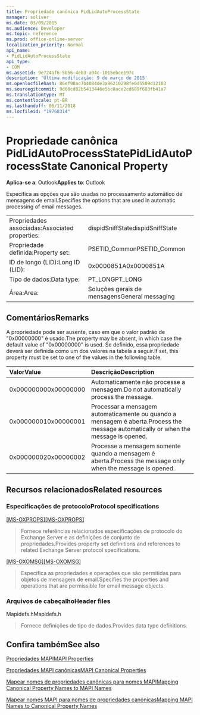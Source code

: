 ```yaml
---
title: Propriedade canônica PidLidAutoProcessState
manager: soliver
ms.date: 03/09/2015
ms.audience: Developer
ms.topic: reference
ms.prod: office-online-server
localization_priority: Normal
api_name:
- PidLidAutoProcessState
api_type:
- COM
ms.assetid: 9e724af6-5b56-4eb3-a94c-1015ebce197c
description: 'Última modificação: 9 de março de 2015'
ms.openlocfilehash: 86ef98ac7b4084de3a96210298fe0d5509d12103
ms.sourcegitcommit: 9d60cd82b5413446e5bc8ace2cd689f683fb41a7
ms.translationtype: MT
ms.contentlocale: pt-BR
ms.lasthandoff: 06/11/2018
ms.locfileid: "19768314"
---
```

# <a name="pidlidautoprocessstate-canonical-property"></a><span data-ttu-id="4137f-103">Propriedade canônica PidLidAutoProcessState</span><span class="sxs-lookup"><span data-stu-id="4137f-103">PidLidAutoProcessState Canonical Property</span></span>

  
  
<span data-ttu-id="4137f-104">**Aplica-se a**: Outlook</span><span class="sxs-lookup"><span data-stu-id="4137f-104">**Applies to**: Outlook</span></span> 
  
<span data-ttu-id="4137f-105">Especifica as opções que são usadas no processamento automático de mensagens de email.</span><span class="sxs-lookup"><span data-stu-id="4137f-105">Specifies the options that are used in automatic processing of email messages.</span></span>
  
|||
|:-----|:-----|
|<span data-ttu-id="4137f-106">Propriedades associadas:</span><span class="sxs-lookup"><span data-stu-id="4137f-106">Associated properties:</span></span>  <br/> |<span data-ttu-id="4137f-107">dispidSniffState</span><span class="sxs-lookup"><span data-stu-id="4137f-107">dispidSniffState</span></span>  <br/> |
|<span data-ttu-id="4137f-108">Propriedade definida:</span><span class="sxs-lookup"><span data-stu-id="4137f-108">Property set:</span></span>  <br/> |<span data-ttu-id="4137f-109">PSETID_Common</span><span class="sxs-lookup"><span data-stu-id="4137f-109">PSETID_Common</span></span>  <br/> |
|<span data-ttu-id="4137f-110">ID de longo (LID):</span><span class="sxs-lookup"><span data-stu-id="4137f-110">Long ID (LID):</span></span>  <br/> |<span data-ttu-id="4137f-111">0x0000851A</span><span class="sxs-lookup"><span data-stu-id="4137f-111">0x0000851A</span></span>  <br/> |
|<span data-ttu-id="4137f-112">Tipo de dados:</span><span class="sxs-lookup"><span data-stu-id="4137f-112">Data type:</span></span>  <br/> |<span data-ttu-id="4137f-113">PT_LONG</span><span class="sxs-lookup"><span data-stu-id="4137f-113">PT_LONG</span></span>  <br/> |
|<span data-ttu-id="4137f-114">Área:</span><span class="sxs-lookup"><span data-stu-id="4137f-114">Area:</span></span>  <br/> |<span data-ttu-id="4137f-115">Soluções gerais de mensagens</span><span class="sxs-lookup"><span data-stu-id="4137f-115">General messaging</span></span>  <br/> |
   
## <a name="remarks"></a><span data-ttu-id="4137f-116">Comentários</span><span class="sxs-lookup"><span data-stu-id="4137f-116">Remarks</span></span>

<span data-ttu-id="4137f-117">A propriedade pode ser ausente, caso em que o valor padrão de "0x00000000" é usado.</span><span class="sxs-lookup"><span data-stu-id="4137f-117">The property may be absent, in which case the default value of "0x00000000" is used.</span></span> <span data-ttu-id="4137f-118">Se definido, essa propriedade deverá ser definida como um dos valores na tabela a seguir.</span><span class="sxs-lookup"><span data-stu-id="4137f-118">If set, this property must be set to one of the values in the following table.</span></span>
  
|<span data-ttu-id="4137f-119">**Valor**</span><span class="sxs-lookup"><span data-stu-id="4137f-119">**Value**</span></span>|<span data-ttu-id="4137f-120">**Descrição**</span><span class="sxs-lookup"><span data-stu-id="4137f-120">**Description**</span></span>|
|:-----|:-----|
|<span data-ttu-id="4137f-121">0x00000000</span><span class="sxs-lookup"><span data-stu-id="4137f-121">0x00000000</span></span>  <br/> |<span data-ttu-id="4137f-122">Automaticamente não processe a mensagem.</span><span class="sxs-lookup"><span data-stu-id="4137f-122">Do not automatically process the message.</span></span>  <br/> |
|<span data-ttu-id="4137f-123">0x00000001</span><span class="sxs-lookup"><span data-stu-id="4137f-123">0x00000001</span></span>  <br/> |<span data-ttu-id="4137f-124">Processar a mensagem automaticamente ou quando a mensagem é aberta.</span><span class="sxs-lookup"><span data-stu-id="4137f-124">Process the message automatically or when the message is opened.</span></span>  <br/> |
|<span data-ttu-id="4137f-125">0x00000002</span><span class="sxs-lookup"><span data-stu-id="4137f-125">0x00000002</span></span>  <br/> |<span data-ttu-id="4137f-126">Processe a mensagem somente quando a mensagem é aberta.</span><span class="sxs-lookup"><span data-stu-id="4137f-126">Process the message only when the message is opened.</span></span>  <br/> |
   
## <a name="related-resources"></a><span data-ttu-id="4137f-127">Recursos relacionados</span><span class="sxs-lookup"><span data-stu-id="4137f-127">Related resources</span></span>

### <a name="protocol-specifications"></a><span data-ttu-id="4137f-128">Especificações de protocolo</span><span class="sxs-lookup"><span data-stu-id="4137f-128">Protocol specifications</span></span>

<span data-ttu-id="4137f-129">[[MS-OXPROPS]](http://msdn.microsoft.com/library/f6ab1613-aefe-447d-a49c-18217230b148%28Office.15%29.aspx)</span><span class="sxs-lookup"><span data-stu-id="4137f-129">[[MS-OXPROPS]](http://msdn.microsoft.com/library/f6ab1613-aefe-447d-a49c-18217230b148%28Office.15%29.aspx)</span></span>
  
> <span data-ttu-id="4137f-130">Fornece referências relacionados especificações de protocolo do Exchange Server e as definições de conjunto de propriedades.</span><span class="sxs-lookup"><span data-stu-id="4137f-130">Provides property set definitions and references to related Exchange Server protocol specifications.</span></span>
    
<span data-ttu-id="4137f-131">[[MS-OXOMSG]](http://msdn.microsoft.com/library/daa9120f-f325-4afb-a738-28f91049ab3c%28Office.15%29.aspx)</span><span class="sxs-lookup"><span data-stu-id="4137f-131">[[MS-OXOMSG]](http://msdn.microsoft.com/library/daa9120f-f325-4afb-a738-28f91049ab3c%28Office.15%29.aspx)</span></span>
  
> <span data-ttu-id="4137f-132">Especifica as propriedades e operações que são permitidas para objetos de mensagem de email.</span><span class="sxs-lookup"><span data-stu-id="4137f-132">Specifies the properties and operations that are permissible for email message objects.</span></span>
    
### <a name="header-files"></a><span data-ttu-id="4137f-133">Arquivos de cabeçalho</span><span class="sxs-lookup"><span data-stu-id="4137f-133">Header files</span></span>

<span data-ttu-id="4137f-134">Mapidefs.h</span><span class="sxs-lookup"><span data-stu-id="4137f-134">Mapidefs.h</span></span>
  
> <span data-ttu-id="4137f-135">Fornece definições de tipo de dados.</span><span class="sxs-lookup"><span data-stu-id="4137f-135">Provides data type definitions.</span></span>
    
## <a name="see-also"></a><span data-ttu-id="4137f-136">Confira também</span><span class="sxs-lookup"><span data-stu-id="4137f-136">See also</span></span>



[<span data-ttu-id="4137f-137">Propriedades MAPI</span><span class="sxs-lookup"><span data-stu-id="4137f-137">MAPI Properties</span></span>](mapi-properties.md)
  
[<span data-ttu-id="4137f-138">Propriedades MAPI canônicas</span><span class="sxs-lookup"><span data-stu-id="4137f-138">MAPI Canonical Properties</span></span>](mapi-canonical-properties.md)
  
[<span data-ttu-id="4137f-139">Mapear nomes de propriedades canônicas para nomes MAPI</span><span class="sxs-lookup"><span data-stu-id="4137f-139">Mapping Canonical Property Names to MAPI Names</span></span>](mapping-canonical-property-names-to-mapi-names.md)
  
[<span data-ttu-id="4137f-140">Mapear nomes MAPI para nomes de propriedades canônicas</span><span class="sxs-lookup"><span data-stu-id="4137f-140">Mapping MAPI Names to Canonical Property Names</span></span>](mapping-mapi-names-to-canonical-property-names.md)

